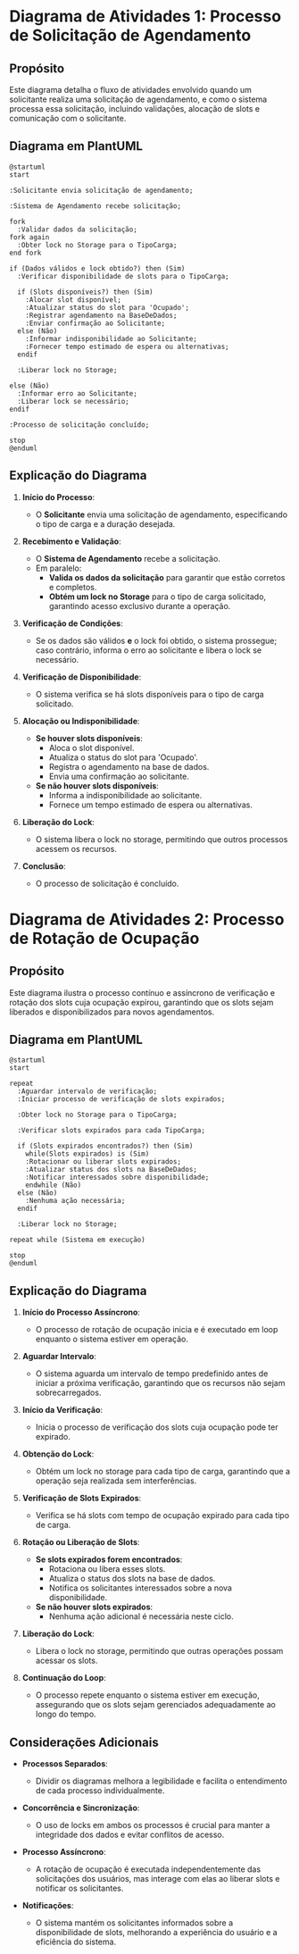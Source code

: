 # Diagrama de Atividades 1: Processo de Solicitação de Agendamento

## Propósito

Este diagrama detalha o fluxo de atividades envolvido quando um solicitante realiza uma solicitação de agendamento, e como o sistema processa essa solicitação, incluindo validações, alocação de slots e comunicação com o solicitante.

## Diagrama em PlantUML

```plantuml
@startuml
start

:Solicitante envia solicitação de agendamento;

:Sistema de Agendamento recebe solicitação;

fork
  :Validar dados da solicitação;
fork again
  :Obter lock no Storage para o TipoCarga;
end fork

if (Dados válidos e lock obtido?) then (Sim)
  :Verificar disponibilidade de slots para o TipoCarga;

  if (Slots disponíveis?) then (Sim)
    :Alocar slot disponível;
    :Atualizar status do slot para 'Ocupado';
    :Registrar agendamento na BaseDeDados;
    :Enviar confirmação ao Solicitante;
  else (Não)
    :Informar indisponibilidade ao Solicitante;
    :Fornecer tempo estimado de espera ou alternativas;
  endif

  :Liberar lock no Storage;

else (Não)
  :Informar erro ao Solicitante;
  :Liberar lock se necessário;
endif

:Processo de solicitação concluído;

stop
@enduml
```

## Explicação do Diagrama

1. **Início do Processo**:
   - O **Solicitante** envia uma solicitação de agendamento, especificando o tipo de carga e a duração desejada.

2. **Recebimento e Validação**:
   - O **Sistema de Agendamento** recebe a solicitação.
   - Em paralelo:
     - **Valida os dados da solicitação** para garantir que estão corretos e completos.
     - **Obtém um lock no Storage** para o tipo de carga solicitado, garantindo acesso exclusivo durante a operação.

3. **Verificação de Condições**:
   - Se os dados são válidos **e** o lock foi obtido, o sistema prossegue; caso contrário, informa o erro ao solicitante e libera o lock se necessário.

4. **Verificação de Disponibilidade**:
   - O sistema verifica se há slots disponíveis para o tipo de carga solicitado.

5. **Alocação ou Indisponibilidade**:
   - **Se houver slots disponíveis**:
     - Aloca o slot disponível.
     - Atualiza o status do slot para 'Ocupado'.
     - Registra o agendamento na base de dados.
     - Envia uma confirmação ao solicitante.
   - **Se não houver slots disponíveis**:
     - Informa a indisponibilidade ao solicitante.
     - Fornece um tempo estimado de espera ou alternativas.

6. **Liberação do Lock**:
   - O sistema libera o lock no storage, permitindo que outros processos acessem os recursos.

7. **Conclusão**:
   - O processo de solicitação é concluído.

# Diagrama de Atividades 2: Processo de Rotação de Ocupação

## Propósito

Este diagrama ilustra o processo contínuo e assíncrono de verificação e rotação dos slots cuja ocupação expirou, garantindo que os slots sejam liberados e disponibilizados para novos agendamentos.

## Diagrama em PlantUML

```plantuml
@startuml
start

repeat
  :Aguardar intervalo de verificação;
  :Iniciar processo de verificação de slots expirados;

  :Obter lock no Storage para o TipoCarga;

  :Verificar slots expirados para cada TipoCarga;

  if (Slots expirados encontrados?) then (Sim)
    while(Slots expirados) is (Sim)
    :Rotacionar ou liberar slots expirados;
    :Atualizar status dos slots na BaseDeDados;
    :Notificar interessados sobre disponibilidade;
    endwhile (Não)
  else (Não)
    :Nenhuma ação necessária;
  endif

  :Liberar lock no Storage;

repeat while (Sistema em execução)

stop
@enduml
```

## Explicação do Diagrama

1. **Início do Processo Assíncrono**:
   - O processo de rotação de ocupação inicia e é executado em loop enquanto o sistema estiver em operação.

2. **Aguardar Intervalo**:
   - O sistema aguarda um intervalo de tempo predefinido antes de iniciar a próxima verificação, garantindo que os recursos não sejam sobrecarregados.

3. **Início da Verificação**:
   - Inicia o processo de verificação dos slots cuja ocupação pode ter expirado.

4. **Obtenção do Lock**:
   - Obtém um lock no storage para cada tipo de carga, garantindo que a operação seja realizada sem interferências.

5. **Verificação de Slots Expirados**:
   - Verifica se há slots com tempo de ocupação expirado para cada tipo de carga.

6. **Rotação ou Liberação de Slots**:
   - **Se slots expirados forem encontrados**:
     - Rotaciona ou libera esses slots.
     - Atualiza o status dos slots na base de dados.
     - Notifica os solicitantes interessados sobre a nova disponibilidade.
   - **Se não houver slots expirados**:
     - Nenhuma ação adicional é necessária neste ciclo.

7. **Liberação do Lock**:
   - Libera o lock no storage, permitindo que outras operações possam acessar os slots.

8. **Continuação do Loop**:
   - O processo repete enquanto o sistema estiver em execução, assegurando que os slots sejam gerenciados adequadamente ao longo do tempo.

## Considerações Adicionais

- **Processos Separados**:
  - Dividir os diagramas melhora a legibilidade e facilita o entendimento de cada processo individualmente.

- **Concorrência e Sincronização**:
  - O uso de locks em ambos os processos é crucial para manter a integridade dos dados e evitar conflitos de acesso.

- **Processo Assíncrono**:
  - A rotação de ocupação é executada independentemente das solicitações dos usuários, mas interage com elas ao liberar slots e notificar os solicitantes.

- **Notificações**:
  - O sistema mantém os solicitantes informados sobre a disponibilidade de slots, melhorando a experiência do usuário e a eficiência do sistema.